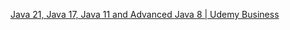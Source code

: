 [Java 21, Java 17, Java 11 and Advanced Java 8 | Udemy Business](https://perficient.udemy.com/course/ocp11_from_oca8/)

